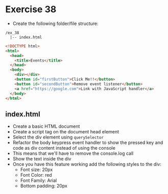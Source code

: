 # Exercise 38

* Create the following folder/file structure:
```
/ex_38
  |-- index.html
```

```html
<!DOCTYPE html>
<html>
  <head>
    <title>Events</title>
  </head>
  <body>
    <div></div>
    <button id="firstButton">Click Me!!</button>
    <button id="secondButton">Remove event listener</button>
    <a href="https://google.com">Link with JavaScript handler</a>
  </body>
</html>
```

## index.html
* Create a basic HTML document
* Create a script tag on the document head element
* Select the div element using `querySelector`
* Refactor the body keypress event handler to show the pressed key and code as div content instead of using the console
* This means that we'll have to remove the console.log call
* Show the text inside the div
* Once you have this feature working add the following styles to the div:
  * Font size: 20px
  * Font Color: red
  * Font Family: Arial
  * Bottom padding: 20px